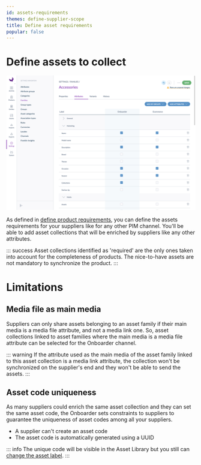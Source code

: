 ```yaml
---
id: assets-requirements
themes: define-supplier-scope
title: Define asset requirements
popular: false
---
```


# Define assets to collect

![Define product requirements](../img/PIM_Settings_Families_SupplierAndSupplierReference.png)

As defined in [define product requirements](./define-product-requirements.html), you can define the assets requirements for your suppliers like for any other PIM channel. You'll be able to add asset collections that will be enriched by suppliers like any other attributes.


::: success
Asset collections identified as 'required' are the only ones taken into account for the completeness of products. The nice-to-have assets are not mandatory to synchronize the product.
:::

# Limitations
## Media file as main media
Suppliers can only share assets belonging to an asset family if their main media is a media file attribute, and not a media link one. So, asset collections linked to asset families where the main media is a media file attribute can be selected for the Onboarder channel.

::: warning
If the attribute used as the main media of the asset family linked to this asset collection is a media link attribute, the collection won't be synchronized on the supplier's end and they won't be able to send the assets.
:::

## Asset code uniqueness
As many suppliers could enrich the same asset collection and they can set the same asset code, the Onboarder sets constraints to suppliers to guarantee the uniqueness of asset codes among all your suppliers.
* A supplier can't create an asset code
* The asset code is automatically generated using a UUID

::: info
The unique code will be visible in the Asset Library but you still can [change the asset label](https://help.akeneo.com/pim/serenity/articles/work-on-your-assets.html).
:::
